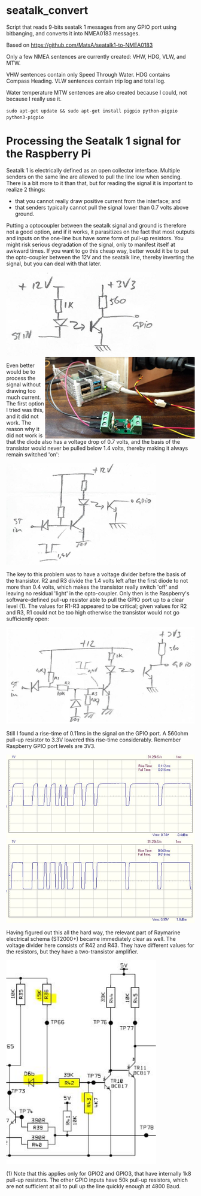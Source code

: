 # seatalk_convert
Script that reads 9-bits seatalk 1 messages from any GPIO port using bitbanging, and converts it into NMEA0183 messages.

Based on https://github.com/MatsA/seatalk1-to-NMEA0183

Only a few NMEA sentences are currently created: VHW, HDG, VLW, and MTW.

VHW sentences contain only Speed Through Water. HDG contains Compass Heading. VLW sentences contain trip log and total log.

Water temperature MTW sentences are also created because I could, not because I really use it.

`sudo apt-get update && sudo apt-get install pigpio python-pigpio python3-pigpio`

# Processing the Seatalk 1 signal for the Raspberry Pi
Seatalk 1 is electrically defined as an open collector interface. Multiple senders on the same line are allowed to pull the line low when sending. There is a bit more to it than that, but for reading the signal it is important to realize 2 things:
- that you cannot really draw positive current from the interface; and 
- that senders typically cannot pull the signal lower than 0.7 volts above ground. 

Putting a optocoupler between the seatalk signal and ground is therefore not a good option, and if it works, it parasitizes on the fact that most outputs and inputs on the one-line bus have some form of pull-up resistors. You might risk serious degradation of the signal, only to manifest itself at awkward times. If you want to go this cheap way, better would it be to put the opto-coupler between the 12V and the seatalk line, thereby inverting the signal, but you can deal with that later.

<img src="img6.jpg" width=400/> <img src="img7.jpg" width="400" align="right"/>

Even better would be to process the signal without drawing too much current. The first option I tried was this, and it did not work. The reason why it did not work is that the diode also has a voltage drop of 0.7 volts, and the basis of the transistor would never be pulled below 1.4 volts, thereby making it always remain switched 'on':

<img src="img1.jpg" width=400/>

The key to this problem was to have a voltage divider before the basis of the transistor. R2 and R3 divide the 1.4 volts left after the first diode to not more than 0.4 volts, which makes the transistor really switch 'off' and leaving no residual 'light' in the opto-coupler. Only then is the Raspberry's software-defined pull-up resistor able to pull the GPIO port up to a clear level (1). The values for R1-R3 appeared to be critical; given values for R2 and R3, R1 could not be too high otherwise the transistor would not go sufficiently open:

<img src="img2.jpg" width=600/>

Still I found a rise-time of 0.11ms in the signal on the GPIO port. A 560ohm pull-up resistor to 3.3V lowered this rise-time considerably. Remember Raspberry GPIO port levels are 3V3.

<img src="img3.jpg" xwidth=400/> <img src="img4.jpg" xwidth=400/>

Having figured out this all the hard way, the relevant part of Raymarine electrical schema (ST2000+) became immediately clear as well. The voltage divider here consists of R42 and R43. They have different values for the resistors, but they have a two-transistor amplifier.

<img src="img5.jpg" width=400/>

(1) Note that this applies only for GPIO2 and GPIO3, that have internally 1k8 pull-up resistors. The other GPIO inputs have 50k pull-up resistors, which are not sufficient at all to pull up the line quickly enough at 4800 Baud.
